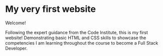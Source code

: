 # My very first website

Welcome!

Following the expert guidance from the Code Institute, this is my first website! Demonstrating basic HTML and CSS skills to showcase the competencies I am learning throughout the course to become a Full Stack Developer.
